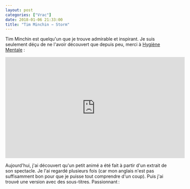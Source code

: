 ```yaml
---
layout: post
categories: ["Vrac"]
date: 2018-01-06 21:33:00
title: "Tim Minchin − Storm"
---
```


Tim Minchin est quelqu'un que je trouve admirable et inspirant. Je suis
seulement déçu de ne l'avoir découvert que depuis peu, merci à
[Hygiène Mentale](https://www.youtube.com/channel/UCMFcMhePnH4onVHt2-ItPZw) :

<iframe width="560" height="315" src="https://www.youtube.com/embed/bBsnEL9nQ6E" frameborder="0" gesture="media" allow="encrypted-media" allowfullscreen></iframe>

Aujourd'hui, j'ai découvert qu'un petit animé a été fait à partir d'un
extrait de son spectacle. Je l'ai regardé plusieurs fois (car mon
anglais n'est pas suffisamment bon pour que je puisse tout comprendre
d'un coup). Puis j'ai trouvé une version avec des sous-titres.
Passionnant :

<script type="text/javascript" src='https://amara.org/embedder-iframe'></script>
<div class="amara-embed" data-height="370px" data-width="620px" data-url="http://www.youtube.com/watch?v=HhGuXCuDb1U" data-team="null" data-show-subtitles-default="true" data-initial-language="fr"></div>

